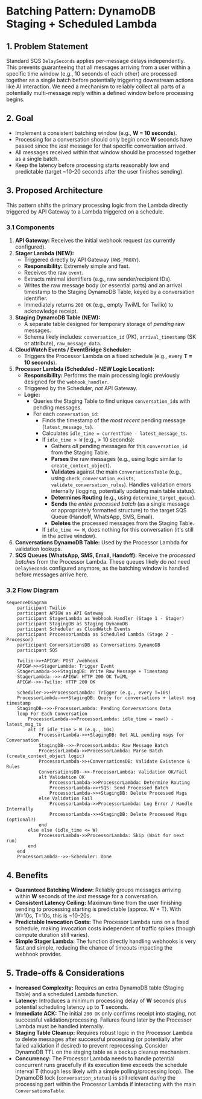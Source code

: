 # Batching Pattern: DynamoDB Staging + Scheduled Lambda

## 1. Problem Statement

Standard SQS `DelaySeconds` applies per-message delays independently. This prevents guaranteeing that all messages arriving from a user within a specific time window (e.g., 10 seconds of each other) are processed together as a single batch before potentially triggering downstream actions like AI interaction. We need a mechanism to reliably collect all parts of a potentially multi-message reply within a defined window before processing begins.

## 2. Goal

- Implement a consistent batching window (e.g., **W = 10 seconds**).
- Processing for a conversation should only begin once **W** seconds have passed since the *last* message for that specific conversation arrived.
- All messages received within that window should be processed together as a single batch.
- Keep the latency before processing starts reasonably low and predictable (target ~10-20 seconds after the user finishes sending).

## 3. Proposed Architecture

This pattern shifts the primary processing logic from the Lambda directly triggered by API Gateway to a Lambda triggered on a schedule.

### 3.1 Components

1.  **API Gateway:** Receives the initial webhook request (as currently configured).
2.  **Stager Lambda (NEW):**
    *   Triggered directly by API Gateway (`AWS_PROXY`).
    *   **Responsibility:** Extremely simple and fast.
    *   Receives the raw `event`.
    *   Extracts minimal identifiers (e.g., raw sender/recipient IDs).
    *   Writes the raw message body (or essential parts) and an arrival timestamp to the Staging DynamoDB Table, keyed by a conversation identifier.
    *   Immediately returns `200 OK` (e.g., empty TwiML for Twilio) to acknowledge receipt.
3.  **Staging DynamoDB Table (NEW):**
    *   A separate table designed for temporary storage of *pending* raw messages.
    *   Schema likely includes: `conversation_id` (PK), `arrival_timestamp` (SK or attribute), `raw_message_data`.
4.  **CloudWatch Events / EventBridge Scheduler:**
    *   Triggers the Processor Lambda on a fixed schedule (e.g., every **T = 10 seconds**).
5.  **Processor Lambda (Scheduled - NEW Logic Location):**
    *   **Responsibility:** Performs the main processing logic previously designed for the `webhook_handler`.
    *   Triggered by the Scheduler, *not* API Gateway.
    *   **Logic:**
        *   Queries the Staging Table to find unique `conversation_id`s with pending messages.
        *   For each `conversation_id`:
            *   Finds the timestamp of the *most recent* pending message (`latest_message_ts`).
            *   Calculates `idle_time = currentTime - latest_message_ts`.
            *   If `idle_time > W` (e.g., > 10 seconds):
                *   Gathers *all* pending messages for this `conversation_id` from the Staging Table.
                *   **Parses** the raw messages (e.g., using logic similar to `create_context_object`).
                *   **Validates** against the main `ConversationsTable` (e.g., using `check_conversation_exists`, `validate_conversation_rules`). Handles validation errors internally (logging, potentially updating main table status).
                *   **Determines Routing** (e.g., using `determine_target_queue`).
                *   **Sends** the *entire processed batch* (as a single message or appropriately formatted structure) to the target SQS Queue (Handoff, WhatsApp, SMS, Email).
                *   **Deletes** the processed messages from the Staging Table.
            *   If `idle_time <= W`, does nothing for this conversation (it's still in the active window).
6.  **Conversations DynamoDB Table:** Used by the Processor Lambda for validation lookups.
7.  **SQS Queues (WhatsApp, SMS, Email, Handoff):** Receive the *processed batches* from the Processor Lambda. These queues likely do *not* need `DelaySeconds` configured anymore, as the batching window is handled before messages arrive here.

### 3.2 Flow Diagram

```mermaid
sequenceDiagram
    participant Twilio
    participant APIGW as API Gateway
    participant StagerLambda as Webhook Handler (Stage 1 - Stager)
    participant StagingDB as Staging DynamoDB
    participant Scheduler as CloudWatch Events
    participant ProcessorLambda as Scheduled Lambda (Stage 2 - Processor)
    participant ConversationsDB as Conversations DynamoDB
    participant SQS

    Twilio->>+APIGW: POST /webhook
    APIGW->>+StagerLambda: Trigger Event
    StagerLambda->>+StagingDB: Write Raw Message + Timestamp
    StagerLambda-->>-APIGW: HTTP 200 OK TwiML
    APIGW-->>-Twilio: HTTP 200 OK

    Scheduler->>+ProcessorLambda: Trigger (e.g., every T=10s)
    ProcessorLambda->>+StagingDB: Query for conversations + latest msg timestamp
    StagingDB-->>-ProcessorLambda: Pending Conversations Data
    loop For Each Conversation
        ProcessorLambda->>ProcessorLambda: idle_time = now() - latest_msg_ts
        alt if idle_time > W (e.g., 10s)
            ProcessorLambda->>+StagingDB: Get ALL pending msgs for Conversation
            StagingDB-->>-ProcessorLambda: Raw Message Batch
            ProcessorLambda->>ProcessorLambda: Parse Batch (create_context_object logic)
            ProcessorLambda->>+ConversationsDB: Validate Existence & Rules
            ConversationsDB-->>-ProcessorLambda: Validation OK/Fail
            alt Validation OK
                ProcessorLambda->>ProcessorLambda: Determine Routing
                ProcessorLambda->>+SQS: Send Processed Batch
                ProcessorLambda->>+StagingDB: Delete Processed Msgs
            else Validation Fail
                ProcessorLambda->>ProcessorLambda: Log Error / Handle Internally
                ProcessorLambda->>+StagingDB: Delete Processed Msgs (optional?)
            end
        else else (idle_time <= W)
            ProcessorLambda->>ProcessorLambda: Skip (Wait for next run)
        end
    end
    ProcessorLambda-->>-Scheduler: Done
```

## 4. Benefits

*   **Guaranteed Batching Window:** Reliably groups messages arriving within **W** seconds of the *last* message for a conversation.
*   **Consistent Latency Ceiling:** Maximum time from the user finishing sending to processing starting is predictable (approx. W + T). With W=10s, T=10s, this is ~10-20s.
*   **Predictable Invocation Costs:** The Processor Lambda runs on a fixed schedule, making invocation costs independent of traffic spikes (though compute duration still varies).
*   **Simple Stager Lambda:** The function directly handling webhooks is very fast and simple, reducing the chance of timeouts impacting the webhook provider.

## 5. Trade-offs & Considerations

*   **Increased Complexity:** Requires an extra DynamoDB table (Staging Table) and a scheduled Lambda function.
*   **Latency:** Introduces a minimum processing delay of **W** seconds plus potential scheduling latency up to **T** seconds.
*   **Immediate ACK:** The initial `200 OK` only confirms receipt into staging, not successful validation/processing. Failures found later by the Processor Lambda must be handled internally.
*   **Staging Table Cleanup:** Requires robust logic in the Processor Lambda to delete messages after successful processing (or potentially after failed validation if desired) to prevent reprocessing. Consider DynamoDB TTL on the staging table as a backup cleanup mechanism.
*   **Concurrency:** The Processor Lambda needs to handle potential concurrent runs gracefully if its execution time exceeds the schedule interval **T** (though less likely with a simple polling/processing loop). The DynamoDB lock (`conversation_status`) is still relevant *during* the processing part within the Processor Lambda if interacting with the main `ConversationsTable`. 